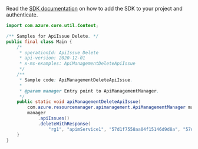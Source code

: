 Read the [SDK documentation](https://github.com/Azure/azure-sdk-for-java/blob/azure-resourcemanager-apimanagement_1.0.0-beta.2/sdk/apimanagement/azure-resourcemanager-apimanagement/README.md) on how to add the SDK to your project and authenticate.

```java
import com.azure.core.util.Context;

/** Samples for ApiIssue Delete. */
public final class Main {
    /*
     * operationId: ApiIssue_Delete
     * api-version: 2020-12-01
     * x-ms-examples: ApiManagementDeleteApiIssue
     */
    /**
     * Sample code: ApiManagementDeleteApiIssue.
     *
     * @param manager Entry point to ApiManagementManager.
     */
    public static void apiManagementDeleteApiIssue(
        com.azure.resourcemanager.apimanagement.ApiManagementManager manager) {
        manager
            .apiIssues()
            .deleteWithResponse(
                "rg1", "apimService1", "57d1f7558aa04f15146d9d8a", "57d2ef278aa04f0ad01d6cdc", "*", Context.NONE);
    }
}
```
